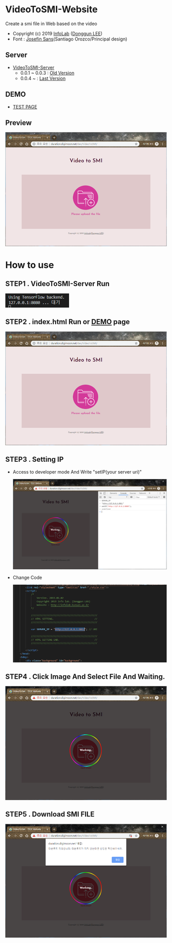 # VideoToSMI-Website
Create a smi file in Web based on the video
- Copyright (c) 2019 [InfoLab](http://infolab.kunsan.ac.kr) ([Donggun LEE](http://duration.digimoon.net))
- Font : [Josefin Sans](https://fonts.google.com/specimen/Josefin+Sans)(Santiago Orozco/Principal design)

## Server
- [VideoToSMI-Server](https://github.com/Sotaneum/VideoToSMI-Server)
  - 0.0.1 ~ 0.0.3 : [Old Version](https://github.com/Sotaneum/VideoToSMI-Website/tree/52a830a164bfac02f3a1b3400b434e520b69bd8a)
  - 0.0.4 ~ : [Last Version](https://github.com/Sotaneum/VideoToSMI-Website)
## DEMO
 - [TEST PAGE](http://duration.digimoon.net/dev/VideoToSMI/)

## Preview
    
![Alt text](./image/page.PNG)

# How to use
## STEP1 . VideoToSMI-Server Run

![Alt text](./image/page4.PNG)

## STEP2 . index.html Run or [DEMO](http://duration.digimoon.net/dev/VideoToSMI/) page

![Alt text](./image/page.PNG)

## STEP3 . Setting IP
  - Access to developer mode And Write "setIP(your server uri)"

    ![Alt text](./image/page5.PNG)

  - Change Code

    ![Alt text](./image/page6.PNG)

## STEP4 . Click Image And Select File And Waiting.

![Alt text](./image/page2.PNG)

## STEP5 . Download SMI FILE

![Alt text](./image/page3.PNG)